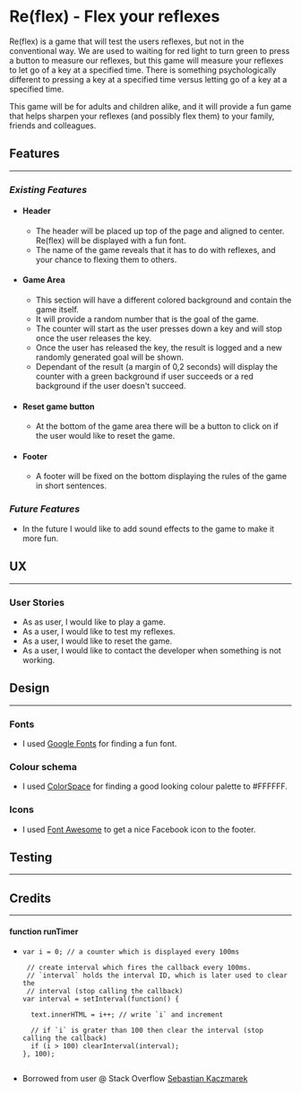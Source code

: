# Re(flex) - Flex your reflexes
Re(flex) is a game that will test the users reflexes, but not in the conventional way. We are used to waiting for red light to turn green to press a button to measure our reflexes, but this game will measure your reflexes to let go of a key at a specified time. There is something psychologically different to pressing a key at a specified time versus letting go of a key at a specified time. 

This game will be for adults and children alike, and it will provide a fun game that helps sharpen your reflexes (and possibly flex them) to your family, friends and colleagues.

## Features
<hr>

### ___Existing Features___
 - #### __Header__
   - The header will be placed up top of the page and aligned to center. Re(flex) will be displayed with a fun font.
   - The name of the game reveals that it has to do with reflexes, and your chance to flexing them to others.

 - #### __Game Area__
   - This section will have a different colored background and contain the game itself.
   - It will provide a random number that is the goal of the game.
   - The counter will start as the user presses down a key and will stop once the user releases the key.
   - Once the user has released the key, the result is logged and a new randomly generated goal will be shown.
   - Dependant of the result (a margin of 0,2 seconds) will display the counter with a green background if user succeeds or a red background if the user doesn't succeed.

 - #### __Reset game button__
   - At the bottom of the game area there will be a button to click on if the user would like to reset the game.

 - #### __Footer__
   - A footer will be fixed on the bottom displaying the rules of the game in short sentences.

### ___Future Features___
- In the future I would like to add sound effects to the game to make it more fun.

## UX
<hr>

### __User Stories__
 - As as user, I would like to play a game.
 - As a user, I would like to test my reflexes.
 - As a user, I would like to reset the game.
 - As a user, I would like to contact the developer when something is not working.

## Design
<hr>

### __Fonts__
 - I used [Google Fonts](https://fonts.google.com/) for finding a fun font.

### __Colour schema__
 - I used [ColorSpace](https://mycolor.space/?hex=%23FFFFFF&sub=1) for finding a good looking colour palette to #FFFFFF.

### __Icons__
 - I used [Font Awesome](https://fontawesome.com/) to get a nice Facebook icon to the footer.

## Testing
<hr>

###

## Credits
<hr>

#### function runTimer
- ```function runTimer() {
  var i = 0; // a counter which is displayed every 100ms

   // create interval which fires the callback every 100ms.
   // `interval` holds the interval ID, which is later used to clear the
   // interval (stop calling the callback)
  var interval = setInterval(function() { 

    text.innerHTML = i++; // write `i` and increment
    
    // if `i` is grater than 100 then clear the interval (stop calling the callback)
    if (i > 100) clearInterval(interval);
  }, 100);


- Borrowed from user @ Stack Overflow [Sebastian Kaczmarek](https://stackoverflow.com/a/58652144)